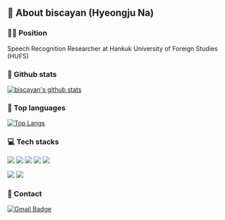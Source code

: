 ## 👋 About biscayan (Hyeongju Na)
### 👨‍💻 Position
Speech Recognition Researcher at Hankuk University of Foreign Studies (HUFS) 

### 🏅 Github stats
[![biscayan's github stats](https://github-readme-stats.vercel.app/api?username=biscayan&include_all_commits=true&show_icons=true&theme=react)](https://github.com/biscayan/github-readme-stats)


### 📌 Top languages
[![Top Langs](https://github-readme-stats.vercel.app/api/top-langs/?username=biscayan&layout=compact&show_icons=true&theme=react)](https://github.com/biscayan/github-readme-stats)

### 💻 Tech stacks
<img src="https://img.shields.io/badge/Python-3776AB?style=flat-square&logo=Python&logoColor=white"/></a> 
<img src="https://img.shields.io/badge/C++-00599C?style=flat-square&logo=c%2B%2B&logoColor=white"/></a>
<img src="https://img.shields.io/badge/R-276DC3?style=flat-square&logo=R&logoColor=white"/></a>
<img src="https://img.shields.io/badge/PyTorch-EE4C2C?style=flat-square&logo=PyTorch&logoColor=white"/></a>
<img src="https://img.shields.io/badge/MySQL-4479A1?style=flat-square&logo=MySQL&logoColor=white"/></a>  

<img src="https://img.shields.io/badge/Ubuntu-E95420?style=flat-square&logo=Ubuntu&logoColor=white"/></a>
<img src="https://img.shields.io/badge/Github-181717?style=flat-square&logo=Github&logoColor=white"/></a>

### 📩 Contact
[![Gmail Badge](https://img.shields.io/badge/Gmail-d14836?style=flat-square&logo=Gmail&logoColor=white&link=mailto:skgudwn34@gmail.com)](mailto:skgudwn34@gmail.com)


<!--
**biscayan/biscayan** is a ✨ _special_ ✨ repository because its `README.md` (this file) appears on your GitHub profile.

Here are some ideas to get you started:

- 🔭 I’m currently working on ...
- 🌱 I’m currently learning ...
- 👯 I’m looking to collaborate on ...
- 🤔 I’m looking for help with ...
- 💬 Ask me about ...
- 📫 How to reach me: ...
- 😄 Pronouns: ...
- ⚡ Fun fact: ...
-->
